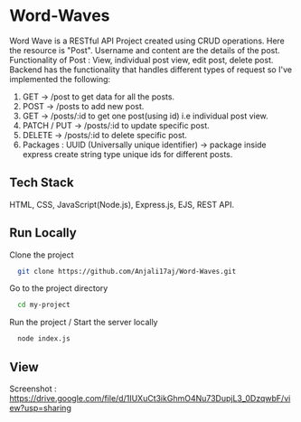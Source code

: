
# Word-Waves

Word Wave is a RESTful API Project created using CRUD operations. Here the resource is "Post". Username and content are the details of the post. 
Functionality of Post : View, individual post view, edit post, delete post. Backend has the functionality that handles different types of request so I've implemented the following:
1) GET  -> /post  to get data for all the posts.
2) POST -> /posts   to add new post. 
3) GET ->  /posts/:id  to get one post(using id) i.e individual post view.
4) PATCH / PUT -> /posts/:id   to update specific post.
5) DELETE -> /posts/:id  to delete specific post.
6) Packages : UUID (Universally  unique identifier) -> package inside express create string type unique ids for different posts.



## Tech Stack

HTML, CSS, JavaScript(Node.js), Express.js,  EJS,  REST API.


## Run Locally

Clone the project

```bash
  git clone https://github.com/Anjali17aj/Word-Waves.git
```

Go to the project directory

```bash
  cd my-project
```

Run the project / Start the server locally

```bash
  node index.js
```


## View


Screenshot :
https://drive.google.com/file/d/1IUXuCt3ikGhmO4Nu73DupjL3_0DzqwbF/view?usp=sharing

